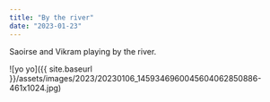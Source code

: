 ```yaml
---
title: "By the river"
date: "2023-01-23"
---
```


Saoirse and Vikram playing by the river.

![yo yo]({{ site.baseurl }}/assets/images/2023/20230106_1459346960045604062850886-461x1024.jpg)
